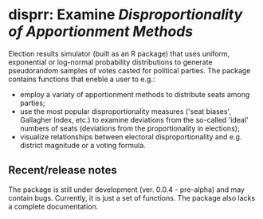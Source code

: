 # disprr: Examine _Disproportionality of Apportionment Methods_

Election results simulator (built as an R package) that uses uniform, exponential or log-normal probability distributions to generate pseudorandom samples of votes casted for political parties. The package contains functions that eneble a user to e.g.:
* employ a variaty of apportionment methods to distribute seats among parties;
* use the most popular disproportionality measures ('seat biases', Gallagher Index, etc.) to examine deviations from the so-called 'ideal' numbers of seats (deviations from the proportionality in elections);
* visualize relationships between electoral disproportionality and e.g. district magnitude or a voting formula.

## Recent/release notes

The package is still under development (ver. 0.0.4 - pre-alpha) and may contain bugs. Currently, it is just a set of functions. The package also lacks a complete documentation.
